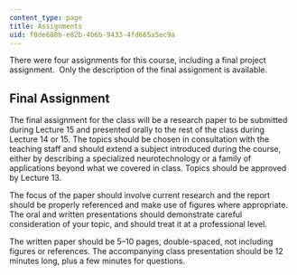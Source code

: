 ```yaml
---
content_type: page
title: Assignments
uid: f0de680b-e82b-4b6b-9433-4fd665a5ec9a
---
```


There were four assignments for this course, including a final project assignment.  Only the description of the final assignment is available.

Final Assignment
----------------

The final assignment for the class will be a research paper to be submitted during Lecture 15 and presented orally to the rest of the class during Lecture 14 or 15. The topics should be chosen in consultation with the teaching staff and should extend a subject introduced during the course, either by describing a specialized neurotechnology or a family of applications beyond what we covered in class. Topics should be approved by Lecture 13.

The focus of the paper should involve current research and the report should be properly referenced and make use of figures where appropriate. The oral and written presentations should demonstrate careful consideration of your topic, and should treat it at a professional level.

The written paper should be 5–10 pages, double-spaced, not including figures or references. The accompanying class presentation should be 12 minutes long, plus a few minutes for questions.